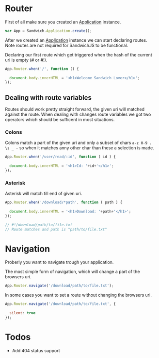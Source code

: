 # Router

First of all make sure you created an [Application](/docs/application.md) instance.

~~~js
var App = Sandwich.Application.create();
~~~

After we created an [Application](/docs/application.md) instance we can start declaring routes. Note routes are not required for SandwichJS to be functional.

Declaring our first route which get triggered when the hash of the current uri is empty (# or #!).
~~~js
App.Router.when('/', function () {
  
  document.body.innerHTML = '<h1>Welcome Sandwich Lover</h1>';
});
~~~

## Dealing with route variables

Routes should work pretty straight forward, the given uri will matched against the route. When dealing with changes route variables we got two operators which should be sufficent in most situations.

### Colons

Colons match a part of the given uri and only a subset of chars `a-z 0-9 . \s _ -` so when it matches anny other char than these a selection is made.

~~~js
App.Router.when('/user/read/:id', function ( id ) {
  
  document.body.innerHTML = '<h1>Id: '+id+'</h1>';
});
~~~

### Asterisk

Asterisk will match till end of given uri.

~~~js
App.Router.when('/download/*path', function ( path ) {
  
  document.body.innerHTML = '<h1>Download: '+path+'</h1>';
});

// #!/download/path/to/file.txt
// Route matches and path is "path/to/file.txt"
~~~

# Navigation

Proberly you want to navigate trough your application.

The most simple form of navigation, which will change a part of the browsers uri.
~~~js
App.Router.navigate('/download/path/to/file.txt');
~~~

In some cases you want to set a route without changing the browsers uri.
~~~js
App.Router.navigate('/download/path/to/file.txt', {
  
  silent: true
});
~~~

# Todos

* Add 404 status support

